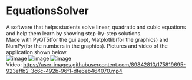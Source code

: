 # EquationsSolver
A software that helps students solve linear, quadratic and cubic equations and help them learn by showing step-by-step solutions.
<br>Made with PyQT5(for the gui app), Matplotlib(for the graphics) and NumPy(for the numbers in the graphics).
Pictures and video of the application shown below.<br>
![image](https://user-images.githubusercontent.com/89842810/175820019-796c75b8-f24a-4822-9f33-f58b4dbe4665.png)
![image](https://user-images.githubusercontent.com/89842810/175819811-bc925357-856b-433a-81dd-baf21e172567.png)
![image](https://user-images.githubusercontent.com/89842810/175819860-015a1fd2-d0e1-4bea-a256-e21c7f1a5332.png)
<br>Video: https://user-images.githubusercontent.com/89842810/175819695-923effb2-3c6c-492b-96f1-dfe6eb464070.mp4

